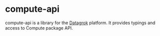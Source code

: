 # compute-api

compute-api is a library for the [Datagrok](https://datagrok.ai) platform.
It provides typings and access to Compute package API.
